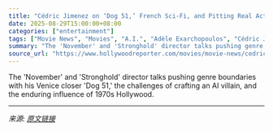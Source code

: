 ```yaml
---
title: "Cédric Jimenez on ‘Dog 51,’ French Sci-Fi, and Pitting Real Actors Against AI"
date: 2025-08-29T15:00:00+08:00
categories: ["entertainment"]
tags: ["Movie News", "Movies", "A.I.", "Adèle Exarchopoulos", "Cédric Jimenez", "Dog 51", "Gilles Lellouche", "international", "Venice 2025", "Venice Film Festival", "Venice Film Festival 2025"]
summary: "The 'November' and 'Stronghold' director talks pushing genre boundaries with his Venice closer 'Dog 51,' the challenges of crafting an AI villain, and the enduring influence of 1970s Hollywood."
source_url: "https://www.hollywoodreporter.com/movies/movie-news/cedric-jimenez-on-pitting-actors-against-ai-in-dog-51-1236334558/"
---
```


The 'November' and 'Stronghold' director talks pushing genre boundaries with his Venice closer 'Dog 51,' the challenges of crafting an AI villain, and the enduring influence of 1970s Hollywood.

---

*来源: [原文链接](https://www.hollywoodreporter.com/movies/movie-news/cedric-jimenez-on-pitting-actors-against-ai-in-dog-51-1236334558/)*

